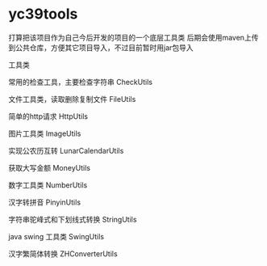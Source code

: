 # yc39tools

打算把该项目作为自己今后开发的项目的一个底层工具类
后期会使用maven上传到公共仓库，方便其它项目导入，不过目前暂时用jar包导入


工具类


常用的检查工具，主要检查字符串
CheckUtils 

文件工具类，读取删除复制文件
FileUtils

简单的http请求
HttpUtils

图片工具类
ImageUtils

实现公农历互转
LunarCalendarUtils

获取大写金额
MoneyUtils

数字工具类
NumberUtils

汉字转拼音
PinyinUtils

字符串驼峰式和下划线式转换
StringUtils

java swing 工具类
SwingUtils

汉字繁简体转换
ZHConverterUtils
